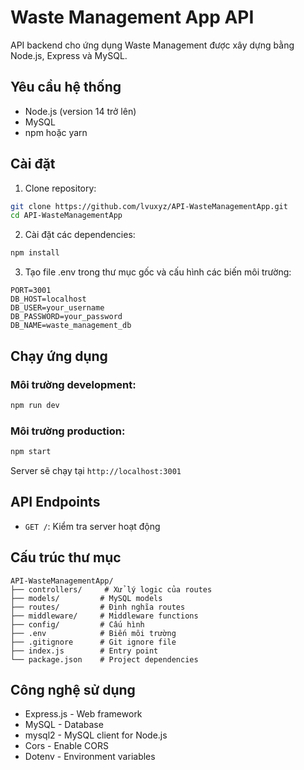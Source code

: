 # Waste Management App API

API backend cho ứng dụng Waste Management được xây dựng bằng Node.js, Express và MySQL.

## Yêu cầu hệ thống

- Node.js (version 14 trở lên)
- MySQL
- npm hoặc yarn

## Cài đặt

1. Clone repository:

```bash
git clone https://github.com/lvuxyz/API-WasteManagementApp.git
cd API-WasteManagementApp
```

2. Cài đặt các dependencies:

```bash
npm install
```

3. Tạo file .env trong thư mục gốc và cấu hình các biến môi trường:

```env
PORT=3001
DB_HOST=localhost
DB_USER=your_username
DB_PASSWORD=your_password
DB_NAME=waste_management_db
```

## Chạy ứng dụng

### Môi trường development:

```bash
npm run dev
```

### Môi trường production:

```bash
npm start
```

Server sẽ chạy tại `http://localhost:3001`

## API Endpoints

- `GET /`: Kiểm tra server hoạt động

## Cấu trúc thư mục

```
API-WasteManagementApp/
├── controllers/     # Xử lý logic của routes
├── models/         # MySQL models
├── routes/         # Định nghĩa routes
├── middleware/     # Middleware functions
├── config/         # Cấu hình
├── .env            # Biến môi trường
├── .gitignore      # Git ignore file
├── index.js        # Entry point
└── package.json    # Project dependencies
```

## Công nghệ sử dụng

- Express.js - Web framework
- MySQL - Database
- mysql2 - MySQL client for Node.js
- Cors - Enable CORS
- Dotenv - Environment variables
